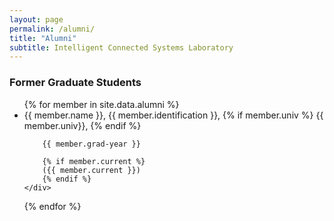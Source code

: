 ```yaml
---
layout: page
permalink: /alumni/
title: "Alumni" 
subtitle: Intelligent Connected Systems Laboratory
---
```


### Former Graduate Students

<ul>
{% for member in site.data.alumni %}
  <li>
    <div>
        {{ member.name }}, {{ member.identification }},
        {% if member.univ %}
        {{ member.univ}},
        {% endif %}

        {{ member.grad-year }}
        
        {% if member.current %}
        ({{ member.current }})
        {% endif %}
    </div>
  </li>
{% endfor %}
</ul>
